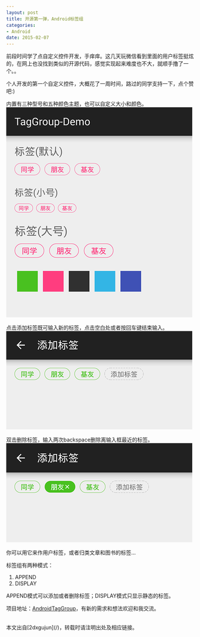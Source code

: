 ```yaml
---
layout: post
title: 开源第一弹，Android标签组
categories: 
- Android
date: 2015-02-07
---
```


前段时间学了点自定义控件开发，手痒痒。这几天玩微信看到里面的用户标签挺炫的，在网上也没找到类似的开源代码，感觉实现起来难度也不大，就顺手撸了一个。。

个人开发的第一个自定义控件，大概花了一周时间，路过的同学支持一下，点个赞吧:)

<!-- more -->

内置有三种型号和五种颜色主题，也可以自定义大小和颜色。
![screenshot_1](/media/2015/02/07/screenshot_1.png)

点击添加标签既可输入新的标签，点击空白处或者按回车键结束输入。
![screenshot_2](/media/2015/02/07/screenshot_2.png)

双击删除标签，输入两次backspace删除离输入框最近的标签。
![screenshot_3](/media/2015/02/07/screenshot_3.png)

你可以用它来作用户标签，或者归类文章和图书的标签...

标签组有两种模式：

1. APPEND
2. DISPLAY

APPEND模式可以添加或者删除标签；DISPLAY模式只显示静态的标签。

项目地址：[AndroidTagGroup](https://github.com/2dxgujun/AndroidTagGroup)，有新的需求和想法欢迎和我交流。


<br/>
本文出自[2dxgujun](/)，转载时请注明出处及相应链接。